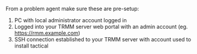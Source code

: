 From a problem agent make sure these are pre-setup:

1. PC with local administrator account logged in
2. Logged into your TRMM server web portal with an admin account (eg. https://rmm.example.com)
3. SSH connection established to your TRMM server with account used to install tactical
